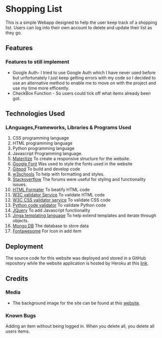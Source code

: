# Shopping List
This is a simple Webapp designed to help the user keep track of a shopping list. Users can log into their own account to delete and update their list as they go. 
## Features
### Features to still implement

* Google Auth- I tried to use Google Auth which I have never used before but unfortunately I just keep getting errors with my code so I decided to use an alternative method to enable me to move on with the project and use my time more efficently. 
* CheckBox Function - So users could tick off what items already been got. 
## Technologies Used
### LAnguages,Frameworks, Libraries & Programs Used
1. CSS programming language
2. HTML programming language
3. Python programming language
4. Javascript Programming language.
5. [Materilize](https://materializecss.com/)
To create a responsive structure for the website.
6. [Google Font](https://fonts.google.com/)
Was used to style the fonts used in the website
7. [Gitpod](https://gitpod.io/workspaces/)
To build and develop code
8. [w3schools](https://www.w3schools.com/default.asp)
To help with formatting and styles.
9. [Stackoverflow](https://stackoverflow.com/)
The forums were useful for styling and functionality issues.
10. [HTML Formater](https://www.freeformatter.com/html-formatter.html)
To beatify HTML code
11. [W3C validator Service](https://validator.w3.org/#validate_by_input)
To validate HTML code
12. [W3C CSS validator service](https://jigsaw.w3.org/css-validator/)
To validate CSS code
13. [Python code validator](http://pep8online.com/)
To validate Python code
14. [JQuery](https://jquery.com/)
To add Javascript functionality
15. [Jinga templating language](https://jinja.palletsprojects.com/en/3.0.x/)
To help extend templates and iterate through objects.
16. [Mongo DB](https://www.mongodb.com/)
The database to store data
17. [Fontawesome](https://fontawesome.com/)
For Icon in add item
## Deployment
The source code for this website was deployed and stored in a GitHub repository while the website application is hosted by Heroku at this [link](https://ac89-shopping-list.herokuapp.com/).
## Credits
### Media
* The background image for the site can be found at this [website](https://unsplash.com/s/photos/online-shopping). 
### Known Bugs
Adding an item without being logged in. 
When you delete all, you delete all users items. 
